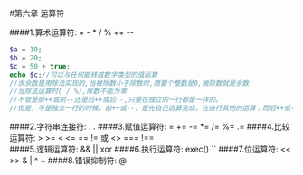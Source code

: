#第六章 运算符    

####1.算术运算符: + - * / % ++ --
```php
$a = 10;
$b = 20;
$c = 50 + true;
echo $c;//可以与任何能转成数字类型的值运算
//求余数是用除法实现的,当被除数小于除数时,商要个整数是0,被除数就是余数
//当除法运算时( / %),除数不能为零
//不管是前++或前--还是后++或后--,只要在独立的一行都是一样的。
//但是，不是独立一行的时候，前++或--，是先自己运算完成，在进行其他的运算；而后++或--，就是等你公式先算完，再来加上这个值
```
####2.字符串连接符: .
. 
####3.赋值运算符: = += -= *= /= %= .=
####4.比较运算符: > >= < <= == != 或 <> === !==     
####5.逻辑运算符: && || xor
####6.执行运算符: exec() ``
####7.位运算符: << >> & | ^ ~
####8.错误抑制符: @ 